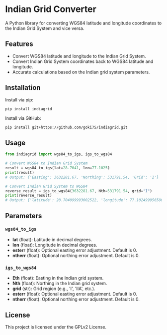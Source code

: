 # Indian Grid Converter

A Python library for converting WGS84 latitude and longitude coordinates to the Indian Grid System and vice versa.

## Features

- Convert WGS84 latitude and longitude to the Indian Grid System.
- Convert Indian Grid System coordinates back to WGS84 latitude and longitude.
- Accurate calculations based on the Indian grid system parameters.

## Installation

Install via pip:

```bash
pip install indiagrid
```

Install via GitHub:
```
pip install git+https://github.com/goki75/indiagrid.git
```
## Usage

```python
from indiagrid import wgs84_to_igs, igs_to_wgs84

# Convert WGS84 to Indian Grid System
result = wgs84_to_igs(lat=28.7041, lon=77.1025)
print(result)
# Output: {'Easting': 3632281.67, 'Northing': 531791.54, 'Grid': 'I'}

# Convert Indian Grid System to WGS84
reverse_result = igs_to_wgs84(3632281.67, Nth=531791.54, grid="I")
print(reverse_result)
# Output: {'latitude': 28.704099993002522, 'longitude': 77.10249995658076}
```

## Parameters

### `wgs84_to_igs`

- **lat** (float): Latitude in decimal degrees.
- **lon** (float): Longitude in decimal degrees.
- **esterr** (float): Optional easting error adjustment. Default is 0.
- **ntherr** (float): Optional northing error adjustment. Default is 0.

### `igs_to_wgs84`

- **Eth** (float): Easting in the Indian grid system.
- **Nth** (float): Northing in the Indian grid system.
- **grid** (str): Grid region (e.g., 'I', 'IIA', etc.).
- **esterr** (float): Optional easting error adjustment. Default is 0.
- **ntherr** (float): Optional northing error adjustment. Default is 0.

## License

This project is licensed under the GPLv2 License.
```

